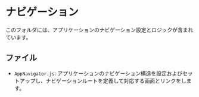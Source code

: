 # ナビゲーション

このフォルダには、アプリケーションのナビゲーション設定とロジックが含まれています。

## ファイル

- `AppNavigator.js`: アプリケーションのナビゲーション構造を設定およびセットアップし、ナビゲーションルートを定義して対応する画面とリンクをします。
